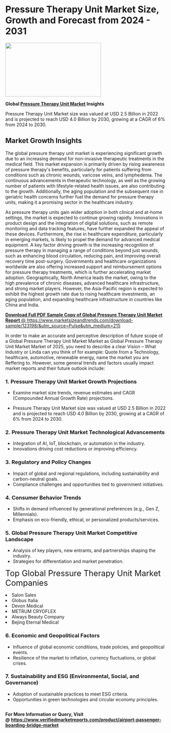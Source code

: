 <H1>Pressure Therapy Unit Market Size, Growth and Forecast from 2024 - 2031</H1><img class="aligncenter size-medium wp-image-584254" src="https://thirdeyenews.in/wp-content/uploads/2024/09/Global-Market-Research-300x168.jpeg" alt="" width="300" height="168" /><p><strong>Global&nbsp;<a href="https://www.marketsizeandtrends.com/download-sample/123198/&amp;utm_source=Pulse&amp;utm_medium=215">Pressure Therapy Unit Market</a> Insights</strong></p><p>Pressure Therapy Unit Market size was valued at USD 2.5 Billion in 2022 and is projected to reach USD 4.0 Billion by 2030, growing at a CAGR of 6% from 2024 to 2030.</p><p><h2>Market Growth Insights</h2> <p>The global pressure therapy unit market is experiencing significant growth due to an increasing demand for non-invasive therapeutic treatments in the medical field. This market expansion is primarily driven by rising awareness of pressure therapy's benefits, particularly for patients suffering from conditions such as chronic wounds, varicose veins, and lymphedema. The continuous advancements in therapeutic technology, as well as the growing number of patients with lifestyle-related health issues, are also contributing to the growth. Additionally, the aging population and the subsequent rise in geriatric health concerns further fuel the demand for pressure therapy units, making it a promising sector in the healthcare industry.</p> <p><a href="#"></a></p> <p>As pressure therapy units gain wider adoption in both clinical and at-home settings, the market is expected to continue growing rapidly. Innovations in product design and the integration of digital solutions, such as remote monitoring and data tracking features, have further expanded the appeal of these devices. Furthermore, the rise in healthcare expenditure, particularly in emerging markets, is likely to propel the demand for advanced medical equipment. A key factor driving growth is the increasing recognition of pressure therapy in managing a range of conditions beyond just wounds, such as enhancing blood circulation, reducing pain, and improving overall recovery time post-surgery. Governments and healthcare organizations worldwide are also offering increased support and reimbursement options for pressure therapy treatments, which is further accelerating market adoption. Geographically, North America leads the market, owing to the high prevalence of chronic diseases, advanced healthcare infrastructure, and strong market players. However, the Asia-Pacific region is expected to exhibit the highest growth rate due to rising healthcare investments, an aging population, and expanding healthcare infrastructure in countries like China and India.</p> <p><a href="#"></p><p><span class=""><strong>Download Full PDF Sample Copy of Global Pressure Therapy Unit Market Report</strong> @ <a href="https://www.marketsizeandtrends.com/download-sample/123198/&amp;utm_source=Pulse&amp;utm_medium=215" target="_blank">https://www.marketsizeandtrends.com/download-sample/123198/&amp;utm_source=Pulse&amp;utm_medium=215</a></span></p><p>In order to make an accurate and perceptive description of future scope of a Global&nbsp;Pressure Therapy Unit Market Market as Global&nbsp;Pressure Therapy Unit Market Market of 2025, you need to describe a clear Vision &ndash; What Industry or Linda can you think of for example: Quote from a Technology, healthcare, automotive, renewable energy, name the market you are Reffering to. However, some general trends and factors usually impact market reports and their future outlook include:</p><h3>1.&nbsp;<strong>Pressure Therapy Unit Market Growth Projections</strong></h3><ul><li>Examine market size trends, revenue estimates and CAGR (Compounded Annual Growth Rate) projections.</li><li><p>Pressure Therapy Unit Market size was valued at USD 2.5 Billion in 2022 and is projected to reach USD 4.0 Billion by 2030, growing at a CAGR of 6% from 2024 to 2030.</p></li></ul><h3>2.&nbsp;<strong>Pressure Therapy Unit Market Technological Advancements</strong></h3><ul><li>Integration of AI, IoT, blockchain, or automation in the industry.</li><li>Innovations driving cost reductions or improving efficiency.</li></ul><h3>3.&nbsp;<strong>Regulatory and Policy Changes</strong></h3><ul><li>Impact of global and regional regulations, including sustainability and carbon-neutral goals.</li><li>Compliance challenges and opportunities tied to government initiatives.</li></ul><h3>4.&nbsp;<strong>Consumer Behavior Trends</strong></h3><ul><li>Shifts in demand influenced by generational preferences (e.g., Gen Z, Millennials).</li><li>Emphasis on eco-friendly, ethical, or personalized products/services.</li></ul><h3>5.&nbsp;<strong>Global Pressure Therapy Unit Market Competitive Landscape</strong></h3><ul><li>Analysis of key players, new entrants, and partnerships shaping the industry.</li><li>Strategies for differentiation and market penetration.</li></ul><p data-pm-slice="1 1 []"><span style="color: inherit; font-family: inherit; font-size: 25px;">Top Global Pressure Therapy Unit Market Companies</span></p><div class="" data-test-id=""><p><li>Salon Sales</li><li> Globus Italia</li><li> Devon Medical</li><li> METRUM CRYOFLEX</li><li> Always Beauty Company</li><li> Bejing Eternal Medical</li></p></div><h3>6.&nbsp;<strong>Economic and Geopolitical Factors</strong></h3><ul><li>Influence of global economic conditions, trade policies, and geopolitical events.</li><li>Resilience of the market to inflation, currency fluctuations, or global crises.</li></ul><h3>7.&nbsp;<strong>Sustainability and ESG (Environmental, Social, and Governance)</strong></h3><ul><li>Adoption of sustainable practices to meet ESG criteria.</li><li>Opportunities in green technologies and circular economy principles.</li></ul><h2><strong style="font-size: 14px;">For More Information or Query, Visit @&nbsp;</strong><a style="background-color: #ffffff; font-size: 14px;" href="https://www.marketsizeandtrends.com/report/pressure-therapy-unit-market/" target="_blank">https://www.verifiedmarketreports.com/product/airport-passenger-boarding-bridge-market</a></h2>
